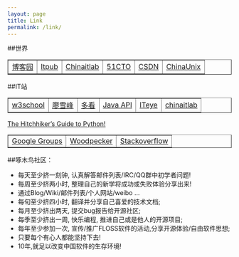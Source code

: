 ```yaml
---
layout: page
title: Link
permalink: /link/
---
```


##世界
<p>
<table cellpadding=5 border=1 cellspacing="0" width=100%>
  <tr><td><a href="http://www.cnblogs.com/" target="_blank">博客园</a></td>
  <td><a href="http://www.itpub.net/" target="_blank">Itpub</a></td>
  <td><a href="http://www.chinaitlab.com/" target="_blank">Chinaitlab</a></td>
  <td><a href="http://www.51cto.com/" target="_blank">51CTO</a></td>
  <td><a href="http://www.csdn.net/" target="_blank">CSDN</a></td>
  <td><a href="http://www.chinaunix.net/" target="_blank">ChinaUnix</a></td>
  </tr>
</table>

##IT站
<table cellpadding=5 border=1 cellspacing="0" width=100%>
  <tr><td><a href="http://www.w3school.com.cn/" target="_blank">w3school</a></td>
  <td><a href="http://www.liaoxuefeng.com/" target="_blank">廖雪峰</a></td>
  <td><a href="http://www.duokan.com/u/mybook" target="_blank">多看</a></td>
  <td><a href="http://docs.oracle.com/javase/7/docs/api/" target="_blank">Java API</a></td>
  <td><a href="http://www.iteye.com/" target="_blank">ITeye</a></td>
  <td><a href="http://www.chinaitlab.com/" target="_blank">chinaitlab</a></td>
  </tr>
 
</table>
<p>
<a href="http://docs.python-guide.org/en/latest//" target="_blank">The Hitchhiker’s Guide to Python!</a>


<p>
<table cellpadding=5 border=1 cellspacing="0" width=100%>
  <tr><td><a href="https://groups.google.com/forum/#!forum/python-cn" target="_blank">Google Groups</a></td>
  <td><a href="http://wiki.woodpecker.org.cn/" target="_blank">Woodpecker</a></td>
  <td><a href="http://stackoverflow.com/" target="_blank">Stackoverflow</a></td>
  </tr>
</table>


##啄木鸟社区：
* 每天至少挤一刻钟, 认真解答邮件列表/IRC/QQ群中初学者问题!
* 每周至少挤两小时, 整理自己的新学将成功或失败体验分享出来!
* 通过Blog/Wiki/邮件列表/个人网站/weibo ...
* 每旬至少挤四小时, 翻译并分享自己喜爱的技术文档;
* 每月至少挤出两天, 提交bug报告给开源社区;
* 每季至少挤出一周, 快乐编程, 推进自己或是他人的开源项目;
* 每年至少参加一次, 宣传/推广FLOSS软件的活动,分享开源体验/自由软件思想;
* 只要每个有心人都能坚持下去!
* 10年,就足以改变中国软件的生存环境!
